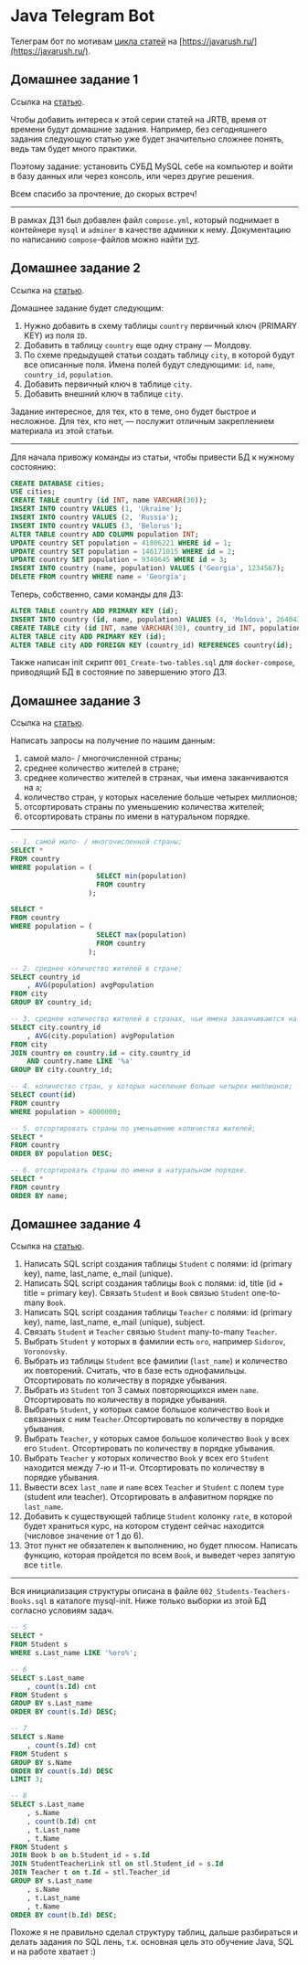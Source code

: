 # Java Telegram Bot

Телеграм бот по мотивам [цикла статей](https://javarush.ru/groups/posts/2935-java-proekt-ot-a-do-ja-pishem-realjhnihy-proekt-dlja-portfolio) на [https://javarush.ru/](https://javarush.ru/).


## Домашнее задание 1

Ссылка на [статью](https://javarush.ru/groups/posts/2946-java-proekt-ot-a-do-ja-razbiraem-bazih-dannihkh-i-jazihk-sql).

Чтобы добавить интереса к этой серии статей на JRTB, время от времени будут домашние задания. Например, без сегодняшнего задания следующую статью уже будет значительно сложнее понять, ведь там будет много практики.

Поэтому задание: установить СУБД MySQL себе на компьютер и войти в базу данных или через консоль, или через другие решения.

Всем спасибо за прочтение, до скорых встреч!

---

В рамках ДЗ1 был добавлен файл `compose.yml`, который поднимает в контейнере `mysql` и `adminer` в качестве админки к нему. Документацию по написанию `compose`-файлов можно найти [тут](https://docs.docker.com/compose/compose-file/compose-file-v3/).


## Домашнее задание 2

Ссылка на [статью](https://javarush.ru/groups/posts/2957-java-proekt-ot-a-do-ja-razbiraem-bazih-dannihkh-i-jazihk-sql-chastjh-2).

Домашнее задание будет следующим:
1. Нужно добавить в схему таблицы `country` первичный ключ (PRIMARY KEY) из поля `ID`.
2. Добавить в таблицу `country` еще одну страну — Молдову.
3. По схеме предыдущей статьи создать таблицу `city`, в которой будут все описанные поля. Имена полей будут следующими: `id`, `name`, `country_id`, `population`.
4. Добавить первичный ключ в таблице `city`.
5. Добавить внешний ключ в таблице `city`.

Задание интересное, для тех, кто в теме, оно будет быстрое и несложное. Для тех, кто нет, — послужит отличным закреплением материала из этой статьи.

---

Для начала привожу команды из статьи, чтобы привести БД к нужному состоянию:
```sql
CREATE DATABASE cities;
USE cities;
CREATE TABLE country (id INT, name VARCHAR(30));
INSERT INTO country VALUES (1, 'Ukraine');
INSERT INTO country VALUES (2, 'Russia');
INSERT INTO country VALUES (3, 'Belorus');
ALTER TABLE country ADD COLUMN population INT;
UPDATE country SET population = 41806221 WHERE id = 1;
UPDATE country SET population = 146171015 WHERE id = 2;
UPDATE country SET population = 9349645 WHERE id = 3;
INSERT INTO country (name, population) VALUES ('Georgia', 1234567);
DELETE FROM country WHERE name = 'Georgia';
```

Теперь, собственно, сами команды для ДЗ:
```sql
ALTER TABLE country ADD PRIMARY KEY (id);
INSERT INTO country (id, name, population) VALUES (4, 'Moldova', 2640438);
CREATE TABLE city (id INT, name VARCHAR(30), country_id INT, population INT);
ALTER TABLE city ADD PRIMARY KEY (id);
ALTER TABLE city ADD FOREIGN KEY (country_id) REFERENCES country(id);
```

Также написан init скрипт `001_Create-two-tables.sql` для `docker-compose`, приводящий БД в состояние по завершению этого ДЗ.


## Домашнее задание 3

Ссылка на [статью](https://javarush.ru/groups/posts/2977-java-proekt-ot-a-do-ja-razbiraem-bazih-dannihkh-i-jazihk-sql-chastjh-3).

Написать запросы на получение по нашим данным:
1. самой мало- / многочисленной страны;
2. среднее количество жителей в стране;
3. среднее количество жителей в странах, чьи имена заканчиваются на `a`;
4. количество стран, у которых население больше четырех миллионов;
5. отсортировать страны по уменьшению количества жителей;
6. отсортировать страны по имени в натуральном порядке.

---

```sql
-- 1. самой мало- / многочисленной страны;
SELECT *
FROM country
WHERE population = (
                     SELECT min(population)
                     FROM country
                   );

SELECT *
FROM country
WHERE population = (
                     SELECT max(population)
                     FROM country
                   );

-- 2. среднее количество жителей в стране;
SELECT country_id
    , AVG(population) avgPopulation
FROM city
GROUP BY country_id;

-- 3. среднее количество жителей в странах, чьи имена заканчиваются на `a`;
SELECT city.country_id
    , AVG(city.population) avgPopulation
FROM city
JOIN country on country.id = city.country_id
    AND country.name LIKE '%a'
GROUP BY city.country_id;

-- 4. количество стран, у которых население больше четырех миллионов;
SELECT count(id)
FROM country
WHERE population > 4000000;

-- 5. отсортировать страны по уменьшению количества жителей;
SELECT *
FROM country
ORDER BY population DESC;

-- 6. отсортировать страны по имени в натуральном порядке.
SELECT *
FROM country
ORDER BY name;
```

## Домашнее задание 4

Ссылка на [статью](https://javarush.ru/groups/posts/3008-java-proekt-ot-a-do-ja-razbiraem-bazih-dannihkh-i-jazihk-sql-chastjh-5--svjazi-i-dzhoinih).

1. Написать SQL script создания таблицы `Student` с полями: id (primary key), name, last_name, e_mail (unique).
2. Написать SQL script создания таблицы `Book` с полями: id, title (id + title = primary key). Связать `Student` и `Book` связью `Student` one-to-many `Book`.
3. Написать SQL script создания таблицы `Teacher` с полями: id (primary key), name, last_name, e_mail (unique), subject.
4. Связать `Student` и `Teacher` связью `Student` many-to-many `Teacher`.
5. Выбрать `Student` у которых в фамилии есть `oro`, например `Sidorov`, `Voronovsky`.
6. Выбрать из таблицы `Student` все фамилии (`last_name`) и количество их повторений. Считать, что в базе есть однофамильцы. Отсортировать по количеству в порядке убывания.
7. Выбрать из `Student` топ 3 самых повторяющихся имен `name`. Отсортировать по количеству в порядке убывания.
8. Выбрать `Student`, у которых самое большое количество `Book` и связанных с ним `Teacher`.Отсортировать по количеству в порядке убывания.
9. Выбрать `Teacher`, у которых самое большое количество `Book` у всех его `Student`. Отсортировать по количеству в порядке убывания.
10. Выбрать `Teacher` у которых количество `Book` у всех его `Student` находится между 7-ю и 11-и. Отсортировать по количеству в порядке убывания.
11. Вывести всех `last_name` и `name` всех `Teacher` и `Student` с полем `type` (student или teacher). Отсортировать в алфавитном порядке по `last_name`.
12. Добавить к существующей таблице `Student` колонку `rate`, в которой будет храниться курс, на котором студент сейчас находится (числовое значение от 1 до 6).
13. Этот пункт не обязателен к выполнению, но будет плюсом. Написать функцию, которая пройдется по всем `Book`, и выведет через запятую все `title`.

---

Вся инициализация структуры описана в файле `002_Students-Teachers-Books.sql` в каталоге mysql-init. Ниже только выборки из этой БД согласно условиям задач.

```sql
-- 5
SELECT *
FROM Student s
WHERE s.Last_name LIKE '%oro%';

-- 6
SELECT s.Last_name
    , count(s.Id) cnt
FROM Student s
GROUP BY s.Last_name
ORDER BY count(s.Id) DESC;

-- 7
SELECT s.Name
    , count(s.Id) cnt
FROM Student s
GROUP BY s.Name
ORDER BY count(s.Id) DESC
LIMIT 3;

-- 8
SELECT s.Last_name
    , s.Name
    , count(b.Id) cnt
    , t.Last_name
    , t.Name
FROM Student s
JOIN Book b on b.Student_id = s.Id
JOIN StudentTeacherLink stl on stl.Student_id = s.Id
JOIN Teacher t on t.Id = stl.Teacher_id
GROUP BY s.Last_name
    , s.Name
    , t.Last_name
    , t.Name
ORDER BY count(b.Id) DESC;
```

Похоже я не правильно сделал структуру таблиц, дальше разбираться и делать задания по SQL лень, т.к. основная цель это обучение Java, SQL и на работе хватает :)